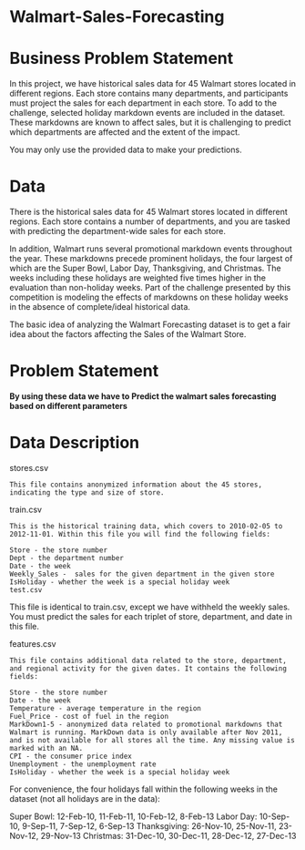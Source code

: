 # Walmart-Sales-Forecasting
# Business Problem Statement

In this project, we have historical sales data for 45 Walmart stores located in different regions. Each store contains many departments, and participants must project the sales for each department in each store. To add to the challenge, selected holiday markdown events are included in the dataset. These markdowns are known to affect sales, but it is challenging to predict which departments are affected and the extent of the impact.

You may only use the provided data to make your predictions.

# Data

There is the historical sales data for 45 Walmart stores located in different regions. Each store contains a number of departments, and you are tasked with predicting the department-wide sales for each store.

In addition, Walmart runs several promotional markdown events throughout the year. These markdowns precede prominent holidays, the four largest of which are the Super Bowl, Labor Day, Thanksgiving, and Christmas. The weeks including these holidays are weighted five times higher in the evaluation than non-holiday weeks. Part of the challenge presented by this competition is modeling the effects of markdowns on these holiday weeks in the absence of complete/ideal historical data.

The basic idea of analyzing the Walmart Forecasting dataset is to get a fair idea about the factors affecting the Sales of the Walmart Store.

# Problem Statement

<b> By using these data we have to Predict the walmart sales forecasting based on different parameters</b>

# Data Description

stores.csv

    This file contains anonymized information about the 45 stores, indicating the type and size of store.

train.csv

    This is the historical training data, which covers to 2010-02-05 to 2012-11-01. Within this file you will find the following fields:

    Store - the store number
    Dept - the department number
    Date - the week
    Weekly_Sales -  sales for the given department in the given store
    IsHoliday - whether the week is a special holiday week
    test.csv

This file is identical to train.csv, except we have withheld the weekly sales. You must predict the sales for each triplet of store, department, and date in this file.

features.csv

    This file contains additional data related to the store, department, and regional activity for the given dates. It contains the following fields:

    Store - the store number
    Date - the week
    Temperature - average temperature in the region
    Fuel_Price - cost of fuel in the region
    MarkDown1-5 - anonymized data related to promotional markdowns that Walmart is running. MarkDown data is only available after Nov 2011, and is not available for all stores all the time. Any missing value is marked with an NA.
    CPI - the consumer price index
    Unemployment - the unemployment rate
    IsHoliday - whether the week is a special holiday week

For convenience, the four holidays fall within the following weeks in the dataset (not all holidays are in the data):

Super Bowl: 12-Feb-10, 11-Feb-11, 10-Feb-12, 8-Feb-13
Labor Day: 10-Sep-10, 9-Sep-11, 7-Sep-12, 6-Sep-13
Thanksgiving: 26-Nov-10, 25-Nov-11, 23-Nov-12, 29-Nov-13
Christmas: 31-Dec-10, 30-Dec-11, 28-Dec-12, 27-Dec-13
